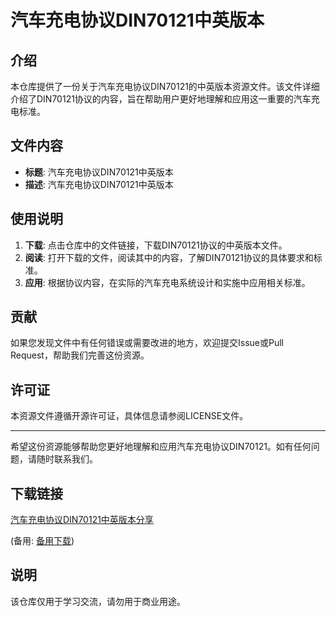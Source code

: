 # 汽车充电协议DIN70121中英版本

## 介绍

本仓库提供了一份关于汽车充电协议DIN70121的中英版本资源文件。该文件详细介绍了DIN70121协议的内容，旨在帮助用户更好地理解和应用这一重要的汽车充电标准。

## 文件内容

- **标题**: 汽车充电协议DIN70121中英版本
- **描述**: 汽车充电协议DIN70121中英版本

## 使用说明

1. **下载**: 点击仓库中的文件链接，下载DIN70121协议的中英版本文件。
2. **阅读**: 打开下载的文件，阅读其中的内容，了解DIN70121协议的具体要求和标准。
3. **应用**: 根据协议内容，在实际的汽车充电系统设计和实施中应用相关标准。

## 贡献

如果您发现文件中有任何错误或需要改进的地方，欢迎提交Issue或Pull Request，帮助我们完善这份资源。

## 许可证

本资源文件遵循开源许可证，具体信息请参阅LICENSE文件。

---

希望这份资源能够帮助您更好地理解和应用汽车充电协议DIN70121。如有任何问题，请随时联系我们。

## 下载链接
[汽车充电协议DIN70121中英版本分享](https://pan.quark.cn/s/306462c76331) 

(备用: [备用下载](https://pan.baidu.com/s/1u-mQM0PoT52bM5_kti3nAg?pwd=1234))

## 说明

该仓库仅用于学习交流，请勿用于商业用途。
